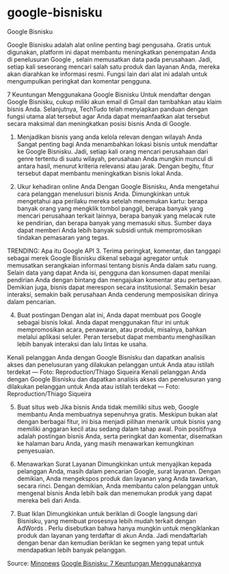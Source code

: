 # google-bisnisku
Google Bisnisku

Google Bisnisku adalah alat online penting bagi pengusaha. Gratis untuk digunakan, platform ini dapat membantu meningkatkan penempatan Anda di penelusuran Google , selain memusatkan data pada perusahaan. Jadi, setiap kali seseorang mencari salah satu produk dan layanan Anda, mereka akan diarahkan ke informasi resmi. Fungsi lain dari alat ini adalah untuk mengumpulkan peringkat dan komentar pengguna.

7 Keuntungan Menggunakana Google Bisnisku
Untuk mendaftar dengan Google Bisnisku, cukup miliki akun email di Gmail dan tambahkan atau klaim bisnis Anda. Selanjutnya, TechTudo telah menyiapkan panduan dengan fungsi utama alat tersebut agar Anda dapat memanfaatkan alat tersebut secara maksimal dan meningkatkan posisi bisnis Anda di Google.

1. Menjadikan bisnis yang anda kelola relevan dengan wilayah Anda
Sangat penting bagi Anda menambahkan lokasi bisnis untuk mendaftar ke Google Bisnisku. Jadi, setiap kali orang mencari perusahaan dari genre tertentu di suatu wilayah, perusahaan Anda mungkin muncul di antara hasil, menurut kriteria relevansi atau jarak. Dengan begitu, fitur tersebut dapat membantu meningkatkan bisnis lokal Anda.

2. Ukur kehadiran online Anda
Dengan Google Bisnisku, Anda mengetahui cara pelanggan menelusuri bisnis Anda. Dimungkinkan untuk mengetahui apa perilaku mereka setelah menemukan kartu: berapa banyak orang yang mengklik tombol panggil, berapa banyak yang mencari perusahaan terkait lainnya, berapa banyak yang melacak rute ke pendirian, dan berapa banyak yang memasuki situs. Sumber daya dapat memberi Anda lebih banyak subsidi untuk mempromosikan tindakan pemasaran yang tegas.

TRENDING:
Apa itu Google API
3. Terima peringkat, komentar, dan tanggapi sebagai merek
Google Bisnisku dikenal sebagai agregator untuk memusatkan serangkaian informasi tentang bisnis Anda dalam satu ruang. Selain data yang dapat Anda isi, pengguna dan konsumen dapat menilai pendirian Anda dengan bintang dan mengajukan komentar atau pertanyaan. Demikian juga, bisnis dapat merespon secara institusional. Semakin besar interaksi, semakin baik perusahaan Anda cenderung memposisikan dirinya dalam pencarian.

4. Buat postingan
Dengan alat ini, Anda dapat membuat pos Google sebagai bisnis lokal. Anda dapat menggunakan fitur ini untuk mempromosikan acara, penawaran, atau produk, misalnya, bahkan melalui aplikasi seluler. Peran tersebut dapat membantu menghasilkan lebih banyak interaksi dan lalu lintas ke usaha.

Kenali pelanggan Anda dengan Google Bisnisku dan dapatkan analisis akses dan penelusuran yang dilakukan pelanggan untuk Anda atau istilah terdekat — Foto: Reproduction/Thiago Siqueira
Kenali pelanggan Anda dengan Google Bisnisku dan dapatkan analisis akses dan penelusuran yang dilakukan pelanggan untuk Anda atau istilah terdekat — Foto: Reproduction/Thiago Siqueira

5. Buat situs web
Jika bisnis Anda tidak memiliki situs web, Google membantu Anda membuatnya sepenuhnya gratis. Meskipun bukan alat dengan berbagai fitur, ini bisa menjadi pilihan menarik untuk bisnis yang memiliki anggaran kecil atau sedang dalam tahap awal. Poin positifnya adalah postingan bisnis Anda, serta peringkat dan komentar, disematkan ke halaman baru Anda, yang masih menawarkan kemungkinan penyesuaian.

6. Menawarkan Surat Layanan
Dimungkinkan untuk menyajikan kepada pelanggan Anda, masih dalam pencarian Google, surat layanan. Dengan demikian, Anda mengekspos produk dan layanan yang Anda tawarkan, secara rinci. Dengan demikian, Anda membantu calon pelanggan untuk mengenal bisnis Anda lebih baik dan menemukan produk yang dapat mereka beli dari Anda.

7. Buat Iklan
Dimungkinkan untuk beriklan di Google langsung dari Bisnisku, yang membuat prosesnya lebih mudah terkait dengan AdWords . Perlu disebutkan bahwa hanya mungkin untuk mengiklankan produk dan layanan yang terdaftar di akun Anda. Jadi mendaftarlah dengan benar dan kemudian beriklan ke segmen yang tepat untuk mendapatkan lebih banyak pelanggan.

Source: [Minonews](https://www.minonews.com) [Google Bisnisku: 7 Keuntungan Menggunakannya](https://www.minonews.com/2498/google-bisnisku-7-keuntungan-menggunakannya.html)
